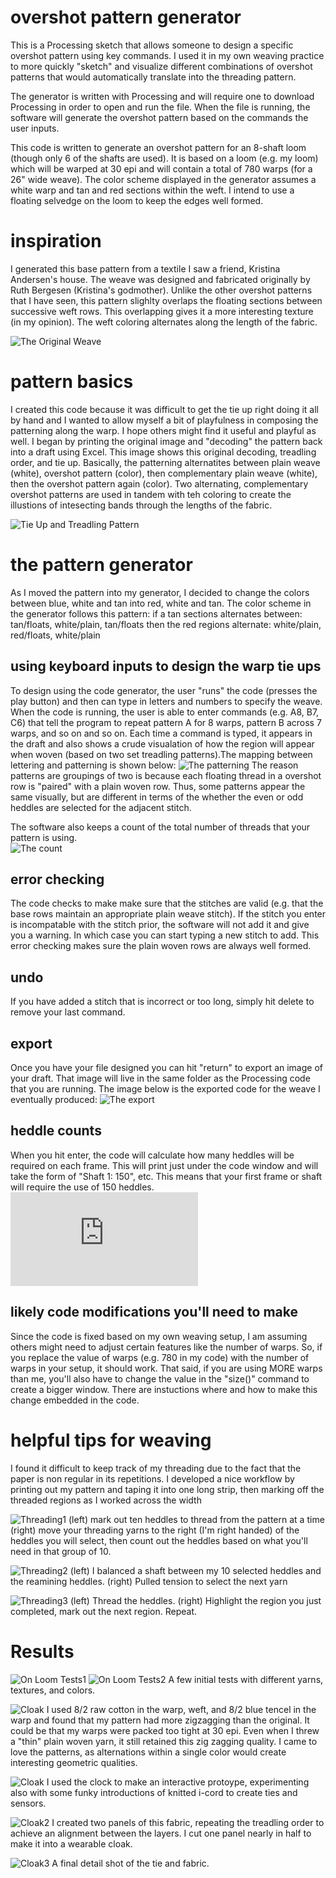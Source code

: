 # overshot pattern generator
This is a Processing sketch that allows someone to design a specific overshot pattern using key commands. I used it in my own weaving practice to more quickly "sketch" and visualize different combinations of overshot patterns that would automatically translate into the threading pattern.  

The generator is written with Processing and will require one to download Processing in order to open and run the file. When the file is running, the software will generate the overshot pattern based on the commands the user inputs. 

This code is written to generate an overshot pattern for an 8-shaft loom (though only 6 of the shafts are used). It is based on a loom (e.g. my loom) which will be warped at 30 epi and will contain a total of 780 warps (for a 26" wide weave). The color scheme displayed in the generator assumes a white warp and tan and red sections within the weft. I intend to use a floating selvedge on the loom to keep the edges well formed.

# inspiration
I generated this base pattern from a textile I saw a friend, Kristina Andersen's house. The weave was designed and fabricated originally by Ruth Bergesen (Kristina's godmother).  Unlike the other overshot patterns that I have seen, this pattern slighlty overlaps the floating sections between successive weft rows. This overlapping gives it a more interesting texture (in my opinion). The weft coloring alternates along the length of the fabric.

![The Original Weave](http://unstable.design/wp-content/uploads/2019/10/original.jpg)

# pattern basics
I created this code because it was difficult to get the tie up right doing it all by hand and I wanted to allow myself a bit of playfulness in composing the patterning along the warp. I hope others might find it useful and playful as well. I began by printing the original image and "decoding" the pattern back into a draft using Excel. This image shows this original decoding, treadling order, and tie up. Basically, the patterning alternatites between plain weave (white), overshot pattern (color), then complementary plain weave (white), then the overshot pattern again (color). Two alternating, complementary overshot patterns are used in tandem with teh coloring to create the illustions of intesecting bands through the lengths of the fabric. 

![Tie Up and Treadling Pattern](http://unstable.design/wp-content/uploads/2019/10/tieup.png)


# the pattern generator
As I moved the pattern into my generator, I decided to change the colors between blue, white and tan into red, white and tan. The color scheme in the generator follows this pattern:
if a tan sections alternates between:   tan/floats, white/plain, tan/floats
then the red regions alternate:         white/plain, red/floats, white/plain  

## using keyboard inputs to design the warp tie ups
To design using the code generator, the user "runs" the code (presses the play button) and then can type in letters and numbers to specify the weave. When the code is running, the user is able to enter commands (e.g. A8, B7, C6) that tell the program to repeat pattern A for 8 warps, pattern B across 7 warps, and so on and so on. Each time a command is typed, it appears in the draft and also shows a crude visualation of how the region will appear when woven (based on two set treadling patterns).The mapping between lettering and patterning is shown below: 
![The patterning](http://unstable.design/wp-content/uploads/2019/10/Screen-Shot-2019-10-03-at-2.04.31-PM.png)
The reason patterns are groupings of two is because each floating thread in a overshot row is "paired" with a plain woven row. Thus, some patterns appear the same visually, but are different in terms of the whether the even or odd heddles are selected for the adjacent stitch. 

The software also keeps a count of the total number of threads that your pattern is using.  
![The count](http://unstable.design/wp-content/uploads/2019/10/canvas_1_detail.jpg)

## error checking
The code checks to make make sure that the stitches are valid (e.g. that the base rows maintain an appropriate plain weave stitch). If the stitch you enter is incompatable with the stitch prior, the software will not add it and give you a warning. In which case you can start typing a new stitch to add. This error checking makes sure the plain woven rows are always well formed. 

## undo
If you have added a stitch that is incorrect or too long, simply hit delete to remove your last command. 

## export
Once you have your file designed you can hit "return" to export an image of your draft. That image will live in the same folder as the Processing code that you are running. The image below is the exported code for the weave I eventually produced: 
![The export](http://unstable.design/wp-content/uploads/2019/10/canvas_1.jpg)


## heddle counts
When you hit enter, the code will calculate how many heddles will be required on each frame. This will print just under the code window and will take the form of "Shaft 1: 150", etc. This means that your first frame or shaft will require the use of 150 heddles. 
![The heddles](http://unstable.design/wp-admin/upload.php?item=718)


## likely code modifications you'll need to make
Since the code is fixed based on my own weaving setup, I am assuming others might need to adjust certain features like the number of warps. So, if you replace the value of warps (e.g. 780 in my code) with the number of warps in your setup, it should work. That said, if you are using MORE warps than me, you'll also have to change the value in the "size()" command to create a bigger window. There are instuctions where and how to make this change embedded in the code. 

# helpful tips for weaving
I found it difficult to keep track of my threading due to the fact that the paper is non regular in its repetitions. I developed a nice workflow by printing out my pattern and taping it into one long strip, then marking off the threaded regions as I worked across the width

![Threading1](http://unstable.design/wp-content/uploads/2019/10/Screen-Shot-2019-10-03-at-2.27.41-PM.png)
(left) mark out ten heddles to thread from the pattern at a time
(right) move your threading yarns to the right (I'm right handed) of the heddles you will select, then count out the heddles based on what you'll need in that group of 10.

![Threading2](http://unstable.design/wp-content/uploads/2019/10/Screen-Shot-2019-10-03-at-2.27.35-PM.png)
(left) I balanced a shaft between my 10 selected heddles and the reamining heddles.
(right) Pulled tension to select the next yarn 

![Threading3](http://unstable.design/wp-content/uploads/2019/10/Screen-Shot-2019-10-03-at-2.27.30-PM.png)
(left) Thread the heddles.
(right) Highlight the region you just completed, mark out the next region. Repeat. 

# Results
![On Loom Tests1](http://unstable.design/wp-content/uploads/2019/10/IMG_6610.jpg)
![On Loom Tests2](http://unstable.design/wp-content/uploads/2019/10/IMG_6633.jpg)
A few initial tests with different yarns, textures, and colors. 

![Cloak](http://unstable.design/wp-content/uploads/2019/10/KristinasWeaveFabricated2.jpg)
I used 8/2 raw cotton in the warp, weft, and 8/2 blue tencel in the warp and found that my pattern had more zigzagging than the original. It could be that my warps were packed too tight at 30 epi. Even when I threw a "thin" plain woven yarn, it still retained this zig zagging quality. I came to love the patterns, as alternations within a single color would create interesting geometric qualities. 

![Cloak](http://unstable.design/wp-content/uploads/2019/10/IMG_6631.jpg)
I used the clock to make an interactive protoype, experimenting also with some funky introductions of knitted i-cord to create ties and sensors. 

![Cloak2](http://unstable.design/wp-content/uploads/2019/10/IMG_6708.jpg)
I created two panels of this fabric, repeating the treadling order to achieve an alignment between the layers. I cut one panel nearly in half to make it into a wearable cloak. 

![Cloak3](http://unstable.design/wp-content/uploads/2019/10/IMG_6827.jpg)
A final detail shot of the tie and fabric.






